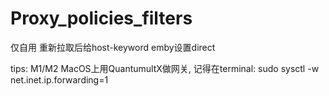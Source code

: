# Proxy_policies_filters

仅自用
重新拉取后给host-keyword emby设置direct

tips: M1/M2 MacOS上用QuantumultX做网关, 记得在terminal: sudo sysctl -w net.inet.ip.forwarding=1
